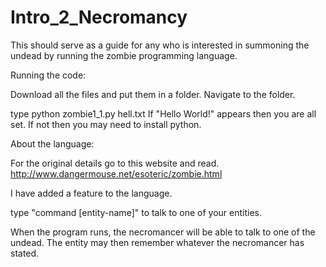 # Intro_2_Necromancy
This should serve as a guide for any who is interested in summoning the undead by running the zombie programming language. 

Running the code:

Download all the files and put them in a folder. 
Navigate to the folder. 

type python zombie1_1.py hell.txt
If "Hello World!" appears then you are all set. 
If not then you may need to install python.

About the language: 

For the original details go to this website and read. 
http://www.dangermouse.net/esoteric/zombie.html

I have added a feature to the language. 

type "command [entity-name]" to talk to one of your entities. 

When the program runs, the necromancer will be able to talk to one of the undead. 
The entity may then remember whatever the necromancer has stated.  
